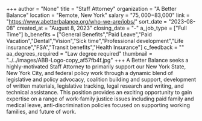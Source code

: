 +++
author = "None"
title = "Staff Attorney"
organization = "A Better Balance"
location = "Remote, New York"
salary = "$75,000-$83,000"
link = "https://www.abetterbalance.org/who-we-are/jobs/"
sort_date = "2023-08-08"
created_at = "August 8, 2023"
closing_date = "-"
a_job_type = ["Full Time"]
b_benefits = ["General Benefits","Paid Leave","Paid Vacation","Dental","Vision","Sick time","Professional development","Life insurance","FSA","Transit benefits","Health Insurance"]
c_feedback = ""
aa_degrees_required = "Law degree required"
thumbnail = "../../images/ABB-Logo-copy_af57fb4f.jpg"
+++
A Better Balance seeks a highly-motivated Staff Attorney to primarily support our New York State, New York City, and federal policy work through a dynamic blend of legislative and policy advocacy, coalition building and support, development of written materials, legislative tracking, legal research and writing, and technical assistance. This position provides an exciting opportunity to gain expertise on a range of work-family justice issues including paid family and medical leave, anti-discrimination policies focused on supporting working families, and future of work. 